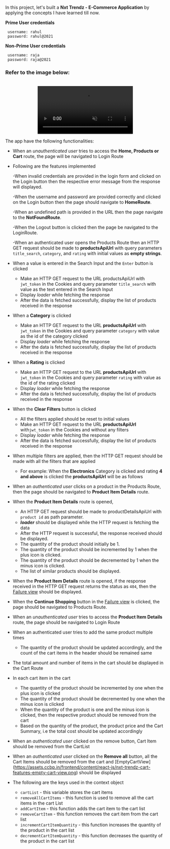 In this project, let's built a **Nxt Trendz - E-Commerce Application** by applying the concepts I have learned till now.


**Prime User credentials**
  ```
   username: rahul
   password: rahul@2021
  ```

**Non-Prime User credentials**
  ```
   username: raja
   password: raja@2021
   ```

### Refer to the image below:

<br/>

<div style="text-align: center;">
  <video style="max-width:70%;box-shadow:0 2.8px 2.2px rgba(0, 0, 0, 0.12);outline:none;" loop="true" autoplay="autoplay" controls="controls" muted>
    <source src="https://assets.ccbp.in/frontend/content/react-js/nxt-trendz-cart-features-output.mp4" type="video/mp4">
  </video>
</div>


The app have the following functionalities:

- When an _unauthenticated user_ tries to access the **Home, Products or Cart** route, the page will be navigated to Login Route

- Following are the features implemented

  -When invalid credentials are provided in the login form and clicked on the Login button then the respective error message from the response will displayed.
  
  -When the username and password are provided correctly and clicked on the Login button then the page should navigate to **HomeRoute**.
  
  -When an undefined path is provided in the URL then the page navigate to the **NotFoundRoute**.
  
  -When the Logout button is clicked then the page  be navigated to the LoginRoute.
  
  -When an authenticated user opens the Products Route then an HTTP GET request should be made to **productsApiUrl** with query parameters `title_search`, `category`, and `rating` with initial values as **empty strings**.
  
- When a value is entered in the Search Input and the `Enter` button is clicked
  - Make an HTTP GET request to the URL productsApiUrl with `jwt_token` in the Cookies and query parameter `title_search` with value as the text entered in the         Search Input
  - Display _loader_ while fetching the response
  - After the data is fetched successfully, display the list of products received in the response

- When a **Category** is clicked
  - Make an HTTP GET request to the URL **productsApiUrl** with `jwt_token` in the Cookies and query parameter `category` with value as the id of the category           clicked
  - Display _loader_ while fetching the response
  - After the data is fetched successfully, display the list of products received in the response

- When a **Rating** is clicked
  - Make an HTTP GET request to the URL **productsApiUrl** with `jwt_token` in the Cookies and query parameter `rating` with value as the id of the rating clicked
  - Display _loader_ while fetching the response
  - After the data is fetched successfully, display the list of products received in the response

- When the **Clear Filters** button is clicked
  - All the filters applied should be reset to initial values
  - Make an HTTP GET request to the URL **productsApiUrl** with`jwt_token` in the Cookies and without any filters
  - Display _loader_ while fetching the response
  - After the data is fetched successfully, display the list of products received in the response

- When multiple filters are applied, then the HTTP GET request should be made with all the filters that are applied
  - For example: When the **Electronics** Category is clicked and rating **4 and above** is clicked the **productsApiUrl** will be as follows
  
- When an _authenticated user_ clicks on a product in the Products Route, then the page should be navigated to **Product Item Details** route.

- When the **Product Item Details** route is opened,
  - An HTTP GET request should be made to productDetailsApiUrl with `product id` as path parameter.
  - **_loader_** should be displayed while the HTTP request is fetching the data
  - After the HTTP request is successful, the response received should be displayed.
  - The quantity of the product should initially be 1.
  - The quantity of the product should be incremented by 1 when the plus icon is clicked.
  - The quantity of the product should be decremented by 1 when the minus icon is clicked.
  - The list of similar products should be displayed.

- When the **Product Item Details** route is opened, if the response received in the HTTP GET request returns the status as `404`, then the [Failure view](https://assets.ccbp.in/frontend/content/react-js/nxt-trendz-product-details-error-lg-output.png) should be displayed.

- When the **Continue Shopping** button in the [Failure view](https://assets.ccbp.in/frontend/content/react-js/nxt-trendz-product-details-error-lg-output.png) is     clicked, the page should be navigated to Products Route.

- When an _unauthenticated user_ tries to access the **Product Item Details** route, the page should be navigated to Login Route
 
- When an authenticated user tries to add the same product multiple times
  - The quantity of the product should be updated accordingly, and the count of the cart items in the header should be remained same

- The total amount and number of items in the cart should be displayed in the Cart Route

- In each cart item in the cart
    - The quantity of the product should be incremented by one when the plus icon is clicked
    - The quantity of the product should be decremented by one when the minus icon is clicked
    - When the quantity of the product is one and the minus icon is clicked, then the respective product should be removed from the cart
    - Based on the quantity of the product, the product price and the Cart Summary, i.e the total cost should be updated accordingly

- When an _authenticated user_ clicked on the remove button, Cart Item should be removed from the CartList

- When an _authenticated user_ clicked on the **Remove all** button, all the Cart Items should be removed from the cart and [EmptyCartView]                           (https://assets.ccbp.in/frontend/content/react-js/nxt-trendz-cart-features-empty-cart-view.png) should be displayed

- The following are the keys used in the context object
  - `cartList` - this variable stores the cart items
  - `removeAllCartItems` - this function is used to remove all the cart items in the cart List
  - `addCartItem` - this function adds the cart item to the cart list
  - `removeCartItem` - this function removes the cart item from the cart list
  - `incrementCartItemQuantity` - this function increases the quantity of the product in the cart list
  - `decrementCartItemQuantity` - this function decreases the quantity of the product in the cart list


